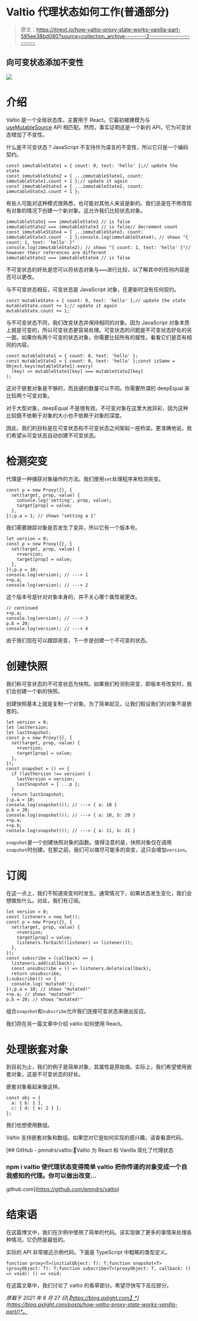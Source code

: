 # Valtio 代理状态如何工作(普通部分)

> 原文：<https://itnext.io/how-valtio-proxy-state-works-vanilla-part-585ee38bd080?source=collection_archive---------2----------------------->

## 向可变状态添加不变性

![](img/6a257e4fe50dd3fd24e0d88d35f95ee8.png)

# 介绍

Valtio 是一个全局状态库，主要用于 React。它最初被建模为与 [useMutableSource](https://github.com/reactjs/rfcs/blob/master/text/0147-use-mutable-source.md) API 相匹配。然而，事实证明这是一个新的 API，它为可变状态增加了不变性。

什么是不可变状态？JavaScript 不支持作为语言的不变性，所以它只是一个编码契约。

```
const immutableState1 = { count: 0, text: 'hello' };// update the state
const immutableState2 = { ...immutableState1, count: immutableState1.count + 1 };// update it again
const immutableState3 = { ...immutableState2, count: immutableState2.count + 1 };
```

有些人可能对这种模式很熟悉，也可能对其他人来说是新的。我们总是在不修改现有对象的情况下创建一个新对象。这允许我们比较状态对象。

```
immutableState1 === immutableState2 // is false
immutableState2 === immutableState3 // is false// decrement count
const immutableState4 = { ...immutableState3, count: immutableState3.count - 1 };console.log(immutableState4); // shows "{ count: 1, text: 'hello' }"
console.log(immutableState2); // shows "{ count: 1, text: 'hello' }"// however their references are different
immutableState2 === immutableState4 // is false
```

不可变状态的好处是您可以将状态对象与`===`进行比较，以了解其中的任何内容是否可以更改。

与不可变状态相反，可变状态是 JavaScript 对象，在更新时没有任何契约。

```
const mutableState = { count: 0, text: 'hello' };// update the state
mutableState.count += 1;// update it again
mutableState.count += 1;
```

与不可变状态不同，我们改变状态并保持相同的对象。因为 JavaScript 对象本质上就是可变的，所以可变状态更容易处理。可变状态的问题是不可变状态好处的另一面。如果你有两个可变的状态对象，你需要比较所有的属性，看看它们是否有相同的内容。

```
const mutableState1 = { count: 0, text: 'hello' };
const mutableState2 = { count: 0, text: 'hello' };const isSame = Object.keys(mutableState1).every(
  (key) => mutableState1[key] === mutableState2[key]
);
```

这对于嵌套对象是不够的，而且键的数量可以不同。你需要所谓的 deepEqual 来比较两个可变对象。

对于大型对象，deepEqual 不是很有效。不可变对象在这里大放异彩，因为这种比较既不依赖于对象的大小也不依赖于对象的深度。

因此，我们的目标是在可变状态和不可变状态之间架起一座桥梁。更准确地说，我们希望从可变状态自动创建不可变状态。

# 检测突变

代理是一种捕获对象操作的方法。我们使用`set`处理程序来检测突变。

```
const p = new Proxy({}, {
  set(target, prop, value) {
    console.log('setting', prop, value);
    target[prop] = value;
  },
});p.a = 1; // shows "setting a 1"
```

我们需要跟踪对象是否发生了变异，所以它有一个版本号。

```
let version = 0;
const p = new Proxy({}, {
  set(target, prop, value) {
    ++version;
    target[prop] = value;
  },
});p.a = 10;
console.log(version); // ---> 1
++p.a;
console.log(version); // ---> 2
```

这个版本号是针对对象本身的，并不关心哪个属性被更改。

```
// continued
++p.a;
console.log(version); // ---> 3
p.b = 20;
console.log(version); // ---> 4
```

由于我们现在可以跟踪突变，下一步是创建一个不可变的状态。

# 创建快照

我们称可变状态的不可变状态为快照。如果我们检测到突变，即版本号改变时，我们会创建一个新的快照。

创建快照基本上就是复制一个对象。为了简单起见，让我们假设我们的对象不是嵌套的。

```
let version = 0;
let lastVersion;
let lastSnapshot;
const p = new Proxy({}, {
  set(target, prop, value) {
    ++version;
    target[prop] = value;
  },
});
const snapshot = () => {
  if (lastVersion !== version) {
    lastVersion = version;
    lastSnapshot = { ...p };
  }
  return lastSnapshot;
};p.a = 10;
console.log(snapshot()); // ---> { a: 10 }
p.b = 20;
console.log(snapshot()); // ---> { a: 10, b: 20 }
++p.a;
++p.b;
console.log(snapshot()); // ---> { a: 11, b: 21 }
```

`snapshot`是一个创建快照对象的函数。值得注意的是，快照对象仅在调用`snapshot`时创建。在那之前，我们可以做尽可能多的突变，这只会增加`version`。

# 订阅

在这一点上，我们不知道突变何时发生。通常情况下，如果状态发生变化，我们会想做些什么。对此，我们有订阅。

```
let version = 0;
const listeners = new Set();
const p = new Proxy({}, {
  set(target, prop, value) {
    ++version;
    target[prop] = value;
    listeners.forEach((listener) => listener());
  },
});
const subscribe = (callback) => {
  listeners.add(callback);
  const unsubscribe = () => listeners.delete(callback);
  return unsubscribe;
};subscribe(() => {
  console.log('mutated!');
});p.a = 10; // shows "mutated!"
++p.a; // shows "mutated!"
p.b = 20; // shows "mutated!"
```

组合`snapshot`和`subscribe`允许我们连接可变状态来做出反应。

我们将在另一篇文章中介绍 valtio 如何使用 React。

# 处理嵌套对象

到目前为止，我们的例子是简单对象，其属性是原始值。实际上，我们希望使用嵌套对象，这是不可变状态的好处。

嵌套对象看起来像这样。

```
const obj = {
  a: { b: 1 },
  c: { d: { e: 2 } },
};
```

我们也想使用数组。

Valtio 支持嵌套对象和数组。如果您对它是如何实现的感兴趣，请查看源代码。

[](https://github.com/pmndrs/valtio) [## GitHub - pmndrs/valtio:💊Valtio 为 React 和 Vanilla 简化了代理状态

### npm i valtio 使代理状态变得简单 valtio 把你传递的对象变成一个自我感知的代理。你可以做出改变…

github.com](https://github.com/pmndrs/valtio) 

# 结束语

在这篇博文中，我们在示例中使用了简单的代码。该实现做了更多的事情来处理各种情况。它仍然是最低的。

实际的 API 非常接近示例代码。下面是 TypeScript 中粗略的类型定义。

```
function proxy<T>(initialObject: T): T;function snapshot<T>(proxyObject: T): T;function subscribe<T>(proxyObject: T, callback: () => void): () => void;
```

在这篇文章中，我们讨论了 valtio 的香草部分。希望尽快写下反应部分。

*原载于 2021 年 8 月 27 日*[*【https://blog.axlight.com】*](https://blog.axlight.com/posts/how-valtio-proxy-state-works-vanilla-part/)*。*